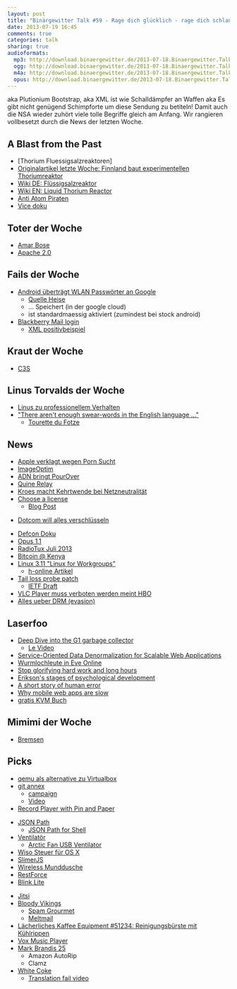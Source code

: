 ```yaml
---
layout: post
title: "Binärgewitter Talk #59 - Rage dich glücklich - rage dich schlank!"
date: 2013-07-19 16:45
comments: true
categories: talk
sharing: true
audioformats:
  mp3: http://download.binaergewitter.de/2013-07-18.Binaergewitter.Talk.59.mp3
  ogg: http://download.binaergewitter.de/2013-07-18.Binaergewitter.Talk.59.ogg
  m4a: http://download.binaergewitter.de/2013-07-18.Binaergewitter.Talk.59.m4a
  opus: http://download.binaergewitter.de/2013-07-18.Binaergewitter.Talk.59.opus
---
```

aka Plutionium Bootstrap, aka XML ist wie Schalldämpfer an Waffen aka Es gibt nicht genügend Schimpforte um diese Sendung zu betiteln!
Damit auch die NSA wieder zuhört viele tolle Begriffe gleich am Anfang. Wir rangieren vollbesetzt durch die News der letzten Woche.

## A Blast from the Past

- [Thorium Fluessigsalzreaktoren]
- [Originalartikel letzte Woche: Finnland baut experimentellen Thoriumreaktor]( 
http://www.extremetech.com/extreme/160131-thorium-nuclear-reactor-trial-begins-could-provide-cleaner-safer-almost-waste-free-energy )
 - [Wiki DE: Flüssigsalzreaktor]( 
http://de.wikipedia.org/wiki/Flüssigsalzreaktor )
- [Wiki EN: Liquid Thorium Reactor]( 
http://en.wikipedia.org/wiki/Liquid_fluoride_thorium_reactor )
- [Anti Atom Piraten]( http://wiki.piratenpartei.de/AntiAtomPiraten/Argumente#Thorium-Fl.C3.BCssigsalz-Versuchsreaktor )
- [Vice doku]( http://www.vice.com/motherboard/thorium-dream )


## Toter der Woche

* [Amar Bose]( http://www.heise.de/newsticker/meldung/HiFi-Pionier-Amar-Bose-ist-gestorben-1917022.html )
* [Apache 2.0]( http://www.heise.de/newsticker/meldung/Pflege-von-Webserver-Apache-2-0-eingestellt-1917101.html )

## Fails der Woche

* [Android überträgt WLAN Passwörter an Google](https://code.google.com/p/android/issues/detail?id=57560 )
  * [Quelle Heise]( http://www.heise.de/newsticker/meldung/Android-und-die-Passwoerter-Offene-Tueren-fuer-Spionage-1917386.html )
  * ... Speichert (in der google cloud)
  * ist standardmaessig aktiviert (zumindest bei stock android)
* [Blackberry Mail login](http://www.heise.de/newsticker/meldung/BlackBerry-spaeht-Mail-Login-aus-1919718.html )
  - [XML positivbeispiel]( http://nvd.nist.gov/download.cfm#CVE_FEED )

## Kraut der Woche

* [C3S](http://www.startnext.de/c3s )

## Linus Torvalds der Woche

- [Linus zu professionellem Verhalten]( http://marc.info/?l=linux-kernel&m=137392506516022&w=2 )
- ["There aren't enough swear-words in the English language ..."]( https://lkml.org/lkml/2013/7/13/132 )
    * [Tourette du Fotze]( http://blog.rebellen.info/2010/09/08/tourette-du-fotze/ )

## News

- [Apple verklagt wegen Porn Sucht]( http://www.ibtimes.com/apple-sued-porn-addiction-man-says-macbook-cost-his-marriage-kids-1345831 )
- [ImageOptim]( https://twitter.com/pornelski/status/356843309118922756 )
- [ADN bringt PourOver]( http://blog.app.net/2013/07/15/pourover-for-app-net-is-now-available/ )
- [Quine Relay]( https://github.com/mame/quine-relay )
- [Kroes macht Kehrtwende bei Netzneutralität](http://www.tagesschau.de/wirtschaft/netzneutralitaet-eu100.html )
- [Choose a license]( http://choosealicense.com/ )
    * [Blog Post]( https://github.com/blog/1530-choosing-an-open-source-license )
* [Dotcom will alles verschlüsseln](http://www.heise.de/newsticker/meldung/Kim-Dotcoms-Mega-will-Chats-und-Mails-verschluesseln-1917033.html )
- [Defcon Doku]( http://vimeo.com/56234900 )
- [Opus 1.1]( http://people.xiph.org/~xiphmont/demo/celt/demo3.shtml )
- [RadioTux Juli 2013](http://www.radiotux.de/index.php?/archives/7973-RadioTux-Sendung-Juli-2013.html )
- [Bitcoin @ Kenya]( http://motherboard.vice.com/blog/one-third-of-kenyans-now-have-a-bitcoin-wallet )
- [Linux 3.11 "Linux for Workgroups"](http://www.heise.de/newsticker/meldung/Linux-for-Workgroups-Funktionsumfang-von-Linux-3-11-steht-1917174.html )
  * [h-online Artikel]( http://www.h-online.com/open/news/item/Linux-for-Workgroups-Linux-3-11-s-feature-set-now-confirmed-1917712.html )
- [Tail loss probe patch]( https://twitter.com/igrigorik/status/353928818647498752 )
  * [IETF Draft]( http://git.kernel.org/cgit/linux/kernel/git/torvalds/linux.git/commit/?id=6ba8a3b19e764b6a65e4030ab0999be50c291e6c )
- [VLC Player muss verboten werden meint HBO]( http://www.gulli.com/news/22039-hbo-meldet-vlc-player-als-illegalen-download-bei-google-2013-07-16 )
- [Alles ueber DRM (evasion)]( http://apprenticealf.wordpress.com/ )

## Laserfoo

- [Deep Dive into the G1 garbage collector]( https://qconnewyork.com/sites/default/files/QConNY2013_CharlieHuntMonicaBeckwith_DeepDive.pdf )
    * [Le Video]( http://www.infoq.com/presentations/java-g1 )
- [Service-Oriented Data Denormalization for Scalable Web Applications]( http://www.globule.org/publi/SODDSWA_www2008.pdf )
- [Wurmlochleute in Eve Online]( http://www.techhive.com/article/2044495/into-the-wormhole-an-afternoon-with-eve-onlines-least-understood-demographic.html )
- [Stop glorifying hard work and long hours]( http://alexstechthoughts.com/post/55085393173/stop-glorifying-hard-work-and-long-hours )
- [Erikson's stages of psychological development]( http://en.wikipedia.org/wiki/Erikson%27s_stages_of_psychosocial_development#The_stages )
- [A short story of human error]( http://www.paperplanes.de//2013/6/17/a-short-story-on-human-error.html )
- [Why mobile web apps are slow]( http://sealedabstract.com/rants/why-mobile-web-apps-are-slow/ )
- [gratis KVM Buch](https://www.b1-systems.de/publikationen/buecher-artikel/ )




## Mimimi der Woche

- [Bremsen]( http://de.wikipedia.org/wiki/Bremsen )

## Picks

- [qemu als alternative zu Virtualbox]( https://wiki.archlinux.org/index.php/QEMU )
- [git annex]( http://git-annex.branchable.com/ )
    - [campaign]( https://campaign.joeyh.name/ )
    - [Video]( http://git-annex.branchable.com/assistant/ )
- [Record Player with Pin and Paper]( http://www.youtube.com/watch?v=qVQEfZNRTVw&feature=share )
* [JSON Path]( https://github.com/joshbuddy/jsonpath )
  - [JSON Path for Shell]( https://github.com/makefu/jsonpath )
* [Venti](  http://www.amazon.de/dp/B001UHOU12?tag=pfleidi-21 )[latör]( http://amzn.to/1aUxibK )
  * [Arctic Fan USB Ventilator]( https://www.amazon.de/dp/B003XN24GY/?tag=krebsco-21 )
* [Wiso Steuer für OS X]( https://itunes.apple.com/de/app/wiso-steuer-2013/id538017696?l=en&mt=12 )
* [SlimerJS]( http://slimerjs.org/ )
* [Wireless Munddusche]( http://www.amazon.de/dp/B009GUDVW4?tag=pfleidi-21 )
* [RestForce]( https://github.com/ejholmes/restforce )
* [Blink Lite]( http://icanblink.com/ )
- [Jitsi](https://jitsi.org/ )
- [Bloody Vikings]( https://addons.mozilla.org/de/firefox/addon/bloody-vikings/ )
    * [Spam Grourmet]( http://spamgourmet.com/ )
    * [Meltmail]( https://meltmail.com/ )
- [Lächerliches Kaffee Equipment #51234: Reinigungsbürste mit Kühlrippen]( http://www.amazon.de/dp/B0028NKL56?tag=pfleidi-21 )
- [Vox Music Player]( http://coppertino.com/vox/ )
- [Mark Brandis 25](http://www.amazon.de/gp/product/B00DL1PM8U/ref=as_li_ss_tl?ie=UTF8&camp=1638&creative=19454&creativeASIN=B00DL1PM8U&linkCode=as2&tag=trektrip )
    - Amazon AutoRip
    - Clamz
- [White Coke]( https://en.wikipedia.org/wiki/White_Coke )
    * [Translation fail video]( http://www.youtube.com/watch?v=e6-B2TJN8UQ )


